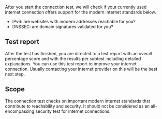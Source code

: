 After you start the connection test, we will check if your currently used internet connection offers support for the modern internet standards below.

* IPv6: are websites with modern addresses reachable for you?
* DNSSEC: are domain signatures validated for you?

## Test report
After the test has finished, you are directed to a test report with an overall percentage score and with the results per subtest including  detailed explanations. You can use this test report to improve your internet connection. Usually contacting your internet provider on this will be the best next step.

## Scope
The connection test checks on important modern internet standards that contribute to reachability and security. It should not be considered as an all-encompassing security test for internet connections.
